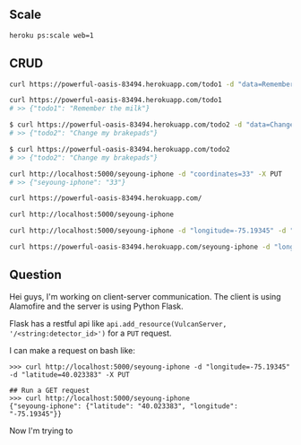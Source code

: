 ## Scale
```bash
heroku ps:scale web=1
```

## CRUD
```bash
curl https://powerful-oasis-83494.herokuapp.com/todo1 -d "data=Remember the milk" -X PUT

curl https://powerful-oasis-83494.herokuapp.com/todo1
# >> {"todo1": "Remember the milk"}

$ curl https://powerful-oasis-83494.herokuapp.com/todo2 -d "data=Change my brakepads" -X PUT
# >> {"todo2": "Change my brakepads"}

$ curl https://powerful-oasis-83494.herokuapp.com/todo2
# >> {"todo2": "Change my brakepads"}

curl http://localhost:5000/seyoung-iphone -d "coordinates=33" -X PUT
# >> {"seyoung-iphone": "33"}

curl https://powerful-oasis-83494.herokuapp.com/

curl http://localhost:5000/seyoung-iphone

curl http://localhost:5000/seyoung-iphone -d "longitude=-75.19345" -d "latitude=40.023383" -X PUT

curl https://powerful-oasis-83494.herokuapp.com/seyoung-iphone -d "longitude=-75.19345" -d "latitude=40.023383" -X PUT
```

## Question
Hei guys, I'm working on client-server communication. The client is using Alamofire and the server is using Python Flask.

Flask has a restful api like `api.add_resource(VulcanServer, '/<string:detector_id>')` for a `PUT` request.

I can make a request on bash like:
```
>>> curl http://localhost:5000/seyoung-iphone -d "longitude=-75.19345" -d "latitude=40.023383" -X PUT

## Run a GET request
>>> curl http://localhost:5000/seyoung-iphone
{"seyoung-iphone": {"latitude": "40.023383", "longitude": "-75.19345"}}
```

Now I'm trying to
